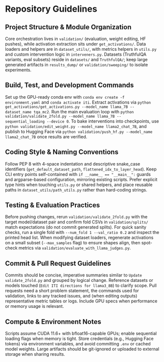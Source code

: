 # Repository Guidelines

## Project Structure & Module Organization
Core orchestration lives in `validation/` (evaluation, weight editing, HF pushes), while activation extraction sits under `get_activations/`. Data loaders and helpers are in `dataset_utils/`, with metrics helpers in `utils.py` and custom intervention logic in `interveners.py`. Datasets (TruthfulQA variants, eval subsets) reside in `datasets/` and `TruthfulQA/`; keep large generated artifacts in `results_dump/` or `validation/sweeping/` to isolate experiments.

## Build, Test, and Development Commands
Set up the GPU-ready conda env with `conda env create -f environment.yaml` and `conda activate iti`. Extract activations via `python get_activations/get_activations.py --model_name llama_7B --dataset_name tqa_mc2`. Run the main evaluation loop with `python validation/validate_2fold.py --model_name llama_7B --sequential_loading --device 0`. To bake interventions into checkpoints, use `python validation/edit_weight.py --model_name llama2_chat_7B`, and publish to Hugging Face via `python validation/push_hf.py --model_name llama2_chat_7B` once results are verified.

## Coding Style & Naming Conventions
Follow PEP 8 with 4-space indentation and descriptive snake_case identifiers (`get_default_dataset_path`, `flattened_idx_to_layer_head`). Keep CLI entry points self-contained with `if __name__ == "__main__":` guards and argparse-based configuration, mirroring existing scripts. Prefer explicit type hints when touching `utils.py` or shared helpers, and place reusable paths in `dataset_utils/path_utils.py` rather than hard-coding strings.

## Testing & Evaluation Practices
Before pushing changes, rerun `validation/validate_2fold.py` with the target model/dataset pair and confirm fold CSVs in `validation/splits/` match expectations (do not commit generated splits). For quick sanity checks, run a single fold with `--num_fold 1 --val_ratio 0.2` and inspect the printed head list. When modifying dataset loaders, regenerate activations on a small subset (`--max_samples` flag) to ensure shapes align, then spot-check metrics via `validation/evaluate_with_llama_judges.py`.

## Commit & Pull Request Guidelines
Commits should be concise, imperative summaries similar to `Update validate_2fold.py` and grouped by logical change. Reference datasets or models touched (`Edit ITI directions for llama3_8B`) to clarify scope. Pull requests need a short problem statement, the commands used for validation, links to any tracked issues, and (when editing outputs) representative metric tables or logs. Include GPU specs when performance or memory usage is relevant.

## Compute & Environment Notes
Scripts assume CUDA 11.6+ with bfloat16-capable GPUs; enable sequential loading flags when memory is tight. Store credentials (e.g., Hugging Face tokens) via environment variables, and avoid committing `.env` or cached model weights. Large artifacts should be git-ignored or uploaded to external storage when sharing results.
